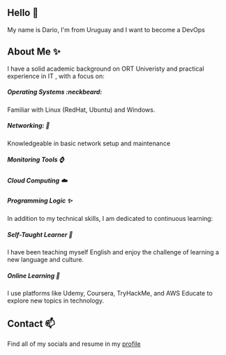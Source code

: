 ## Hello 👋

My name is Dario, I'm from Uruguay and I want to become a DevOps

## About Me ✨
I have a solid academic background on ORT Univeristy and practical experience in IT , with a focus on:


##### Operating Systems :neckbeard:
Familiar with Linux (RedHat, Ubuntu) and Windows.
##### Networking: :construction_worker:
Knowledgeable in basic network setup and maintenance
##### Monitoring Tools :watch:
##### Cloud Computing :cloud:
##### Programming Logic :sparkles:

In addition to my technical skills, I am dedicated to continuous learning:

##### Self-Taught Learner :rocket:
I have been teaching myself English and enjoy the challenge of learning a new language and culture.
##### Online Learning :statue_of_liberty:
I use platforms like Udemy, Coursera, TryHackMe, and AWS Educate to explore new topics in technology.

## Contact 📫
Find all of my socials and resume in my [profile](https://www.linkedin.com/in/hdmeneses/)
